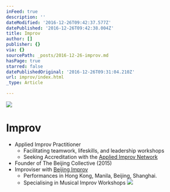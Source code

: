 ```yaml
---
inFeed: true
description: ''
dateModified: '2016-12-26T09:42:37.577Z'
datePublished: '2016-12-26T09:42:38.004Z'
title: Improv
author: []
publisher: {}
via: {}
sourcePath: _posts/2016-12-26-improv.md
hasPage: true
starred: false
datePublishedOriginal: '2016-12-26T09:31:04.210Z'
url: improv/index.html
_type: Article

---
```

![](https://the-grid-user-content.s3-us-west-2.amazonaws.com/67e12da3-a47d-427f-a7ef-ec2f66a95f86.jpg)

# Improv

* Applied Improv Practitioner
  * Facilitating teamwork, lifeskills, and leadership workshops
  * Seeking Accreditation with the [Applied Improv Network][0]
* Founder of The Beijing Collective (2015)
* Improviser with [Beijing Improv][1]
  * Performances in Hong Kong, Manila, Beijing, Shanghai.
  * Specialising in Musical Improv Workshops
![](https://the-grid-user-content.s3-us-west-2.amazonaws.com/ec757efd-021d-48b3-a55f-a5dd3df7949b.jpg)

[0]: javascript:void(0); "AIN"
[1]: javascript:void(0);